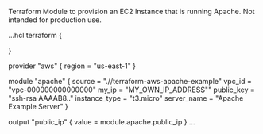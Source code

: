 Terraform Module to provision an EC2 Instance that is running Apache. Not intended for production use.

...hcl terraform {

}

provider "aws" {
region = "us-east-1"
}

module "apache" {
source = ".//terraform-aws-apache-example"
vpc_id = "vpc-000000000000000"
my_ip = "MY_OWN_IP_ADDRESS""
public_key = "ssh-rsa AAAAB8.."
instance_type = "t3.micro"
server_name = "Apache Example Server"
}

output "public_ip" {
value = module.apache.public_ip
}
...

